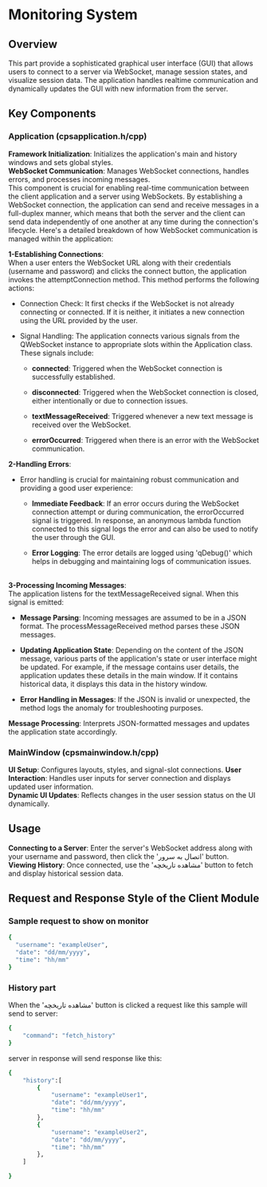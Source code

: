 # Monitoring System

## Overview
This part provide a sophisticated graphical user interface (GUI) that allows users to connect to a server via WebSocket, manage session states, and visualize session data. The application handles realtime communication and dynamically updates the GUI with new information from the server.

## Key Components
### Application (cpsapplication.h/cpp)
**Framework Initialization**: Initializes the application's main and history windows and sets global styles.</br>
**WebSocket Communication**: Manages WebSocket connections, handles errors, and processes incoming messages.</br>
This component is crucial for enabling real-time communication between the client application and a server using WebSockets. By establishing a WebSocket connection, the application can send and receive messages in a full-duplex manner, which means that both the server and the client can send data independently of one another at any time during the connection's lifecycle. Here's a detailed breakdown of how WebSocket communication is managed within the application:

**1-Establishing Connections**:<br>
When a user enters the WebSocket URL along with their credentials (username and password) and clicks the connect button, the application invokes the attemptConnection method. This method performs the following actions:

- Connection Check: It first checks if the WebSocket is not already connecting or connected. If it is neither, it initiates a new connection using the URL provided by the user.

- Signal Handling: The application connects various signals from the QWebSocket instance to appropriate slots within the Application class. These signals include:

    - **connected**: Triggered when the WebSocket connection is successfully established.

    - **disconnected**: Triggered when the WebSocket connection is closed, either intentionally or due to connection issues.

    - **textMessageReceived**: Triggered whenever a new text message is received over the WebSocket.
    - **errorOccurred**: Triggered when there is an error with the WebSocket communication.

**2-Handling Errors**:<br>
- Error handling is crucial for maintaining robust communication and providing a good user experience:

    - **Immediate Feedback**: If an error occurs during the WebSocket connection attempt or during communication, the errorOccurred signal is triggered. In response, an anonymous lambda function connected to this signal logs the error and can also be used to notify the user through the GUI.

    - **Error Logging**: The error details are logged using 'qDebug()' which helps in debugging and maintaining logs of communication issues.</br><br>

**3-Processing Incoming Messages**:<br>
The application listens for the textMessageReceived signal. When this signal is emitted:

- **Message Parsing**: Incoming messages are assumed to be in a JSON format. The processMessageReceived method parses these JSON messages.

- **Updating Application State**: Depending on the content of the JSON message, various parts of the application's state or user interface might be updated. For example, if the message contains user details, the application updates these details in the main window. If it contains historical data, it displays this data in the history window.

- **Error Handling in Messages**: If the JSON is invalid or unexpected, the method logs the anomaly for troubleshooting purposes.

**Message Processing**: Interprets JSON-formatted messages and updates the application state accordingly.

### MainWindow (cpsmainwindow.h/cpp)
**UI Setup**: Configures layouts, styles, and signal-slot connections.
**User Interaction**: Handles user inputs for server connection and displays updated user information.</br>
**Dynamic UI Updates**: Reflects changes in the user session status on the UI dynamically.</br>

## Usage
**Connecting to a Server**: Enter the server's WebSocket address along with your username and password, then click the 'اتصال به سرور' button.</br>
**Viewing History**: Once connected, use the 'مشاهده تاریخچه' button to fetch and display historical session data.

## Request and Response Style of the Client Module
### Sample request to show on monitor
```bash
{  
  "username": "exampleUser",
  "date": "dd/mm/yyyy",
  "time": "hh/mm"
}
```
### History part
When the 'مشاهده تاریخچه' button is clicked a request like this sample will send to server:
```bash
{
    "command": "fetch_history"
}
```
server in response will send response like this:
```bash
{
    "history":[
        {
            "username": "exampleUser1",
            "date": "dd/mm/yyyy",
            "time": "hh/mm"
        },
        {
            "username": "exampleUser2",
            "date": "dd/mm/yyyy",
            "time": "hh/mm"
        },
    ]

}
```
